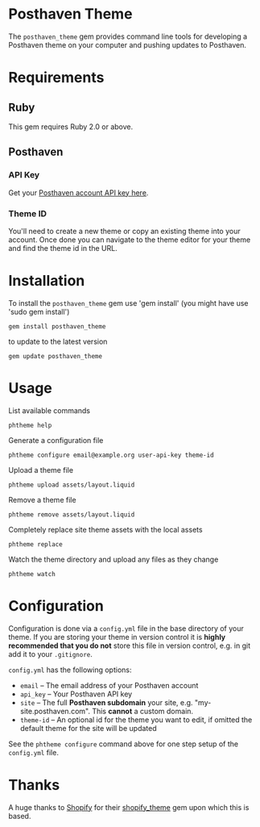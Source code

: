 # Posthaven Theme

The `posthaven_theme` gem provides command line tools for developing a Posthaven theme on your computer and pushing updates to Posthaven.

# Requirements

## Ruby

This gem requires Ruby 2.0 or above. 

## Posthaven

### API Key

Get your [Posthaven account API key here](https://posthaven.com/account/api_key).

### Theme ID

You'll need to create a new theme or copy an existing theme into your account. Once done you can navigate to the theme editor for your theme and find the theme id in the URL.


# Installation

To install the `posthaven_theme` gem use 'gem install' (you might have use 'sudo gem install')

```
gem install posthaven_theme
```

to update to the latest version

```
gem update posthaven_theme
```

# Usage

List available commands

```
phtheme help
```

Generate a configuration file

```
phtheme configure email@example.org user-api-key theme-id

```

Upload a theme file

```
phtheme upload assets/layout.liquid
```

Remove a theme file

```
phtheme remove assets/layout.liquid
```

Completely replace site theme assets with the local assets

```
phtheme replace
```

Watch the theme directory and upload any files as they change

```
phtheme watch
```

# Configuration

Configuration is done via a `config.yml` file in the base directory of your theme. If you are storing your theme in version control it is **highly recommended that you do not** store this file in version control, e.g. in git add it to your `.gitignore`.

`config.yml` has the following options:

* `email` – The email address of your Posthaven account
* `api_key` – Your Posthaven API key
* `site` – The full **Posthaven subdomain** your site, e.g. "my-site.posthaven.com". This **cannot** a custom domain.
* `theme-id` – An optional id for the theme you want to edit, if omitted the default theme for the site will be updated


See the `phtheme configure` command above for one step setup of the `config.yml` file.


# Thanks 

A huge thanks to [Shopify](https://www.shopify.com) for their [shopify_theme](https://github.com/shopify/shopify_theme) gem upon which this is based.
